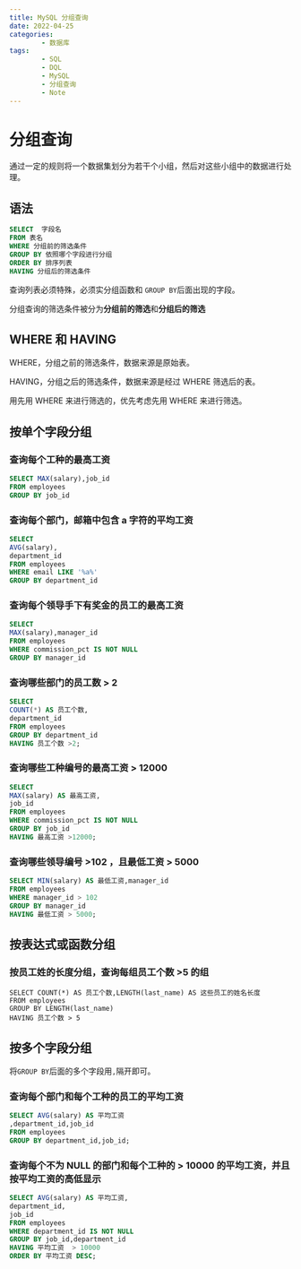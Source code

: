 ```yaml
---
title: MySQL 分组查询
date: 2022-04-25
categories:
        - 数据库
tags:
        - SQL
        - DQL
        - MySQL
        - 分组查询
        - Note
---
```


# 分组查询

通过一定的规则将一个数据集划分为若干个小组，然后对这些小组中的数据进行处理。

## 语法

```sql
SELECT  字段名
FROM 表名
WHERE 分组前的筛选条件
GROUP BY 依照哪个字段进行分组
ORDER BY 排序列表
HAVING 分组后的筛选条件
```

查询列表必须特殊，必须实分组函数和 `GROUP BY`后面出现的字段。

分组查询的筛选条件被分为**分组前的筛选**和**分组后的筛选**

## WHERE 和 HAVING

WHERE，分组之前的筛选条件，数据来源是原始表。

HAVING，分组之后的筛选条件，数据来源是经过 WHERE 筛选后的表。

用先用 WHERE 来进行筛选的，优先考虑先用 WHERE 来进行筛选。

## 按单个字段分组

### 查询每个工种的最高工资

```sql
SELECT MAX(salary),job_id
FROM employees
GROUP BY job_id
```

### 查询每个部门，邮箱中包含 a 字符的平均工资

```sql
SELECT
AVG(salary),
department_id
FROM employees
WHERE email LIKE '%a%'
GROUP BY department_id

```

### 查询每个领导手下有奖金的员工的最高工资

```sql
SELECT
MAX(salary),manager_id
FROM employees
WHERE commission_pct IS NOT NULL
GROUP BY manager_id

```

### 查询哪些部门的员工数 > 2

```sql
SELECT
COUNT(*) AS 员工个数,
department_id
FROM employees
GROUP BY department_id
HAVING 员工个数 >2;

```

### 查询哪些工种编号的最高工资 > 12000

```sql
SELECT
MAX(salary) AS 最高工资,
job_id
FROM employees
WHERE commission_pct IS NOT NULL
GROUP BY job_id
HAVING 最高工资 >12000;
```

### 查询哪些领导编号 >102 ，且最低工资 > 5000

```sql
SELECT MIN(salary) AS 最低工资,manager_id
FROM employees
WHERE manager_id > 102
GROUP BY manager_id
HAVING 最低工资 > 5000;
```

## 按表达式或函数分组

### 按员工姓的长度分组，查询每组员工个数 >5 的组

```mysql
SELECT COUNT(*) AS 员工个数,LENGTH(last_name) AS 这些员工的姓名长度
FROM employees
GROUP BY LENGTH(last_name)
HAVING 员工个数 > 5
```

## 按多个字段分组

将`GROUP BY`后面的多个字段用`,`隔开即可。

### 查询每个部门和每个工种的员工的平均工资

```sql
SELECT AVG(salary) AS 平均工资
,department_id,job_id
FROM employees
GROUP BY department_id,job_id;
```

### 查询每个不为 NULL 的部门和每个工种的 > 10000 的平均工资，并且按平均工资的高低显示

```sql
SELECT AVG(salary) AS 平均工资,
department_id,
job_id
FROM employees
WHERE department_id IS NOT NULL
GROUP BY job_id,department_id
HAVING 平均工资  > 10000
ORDER BY 平均工资 DESC;
```
